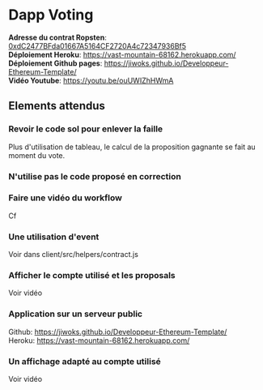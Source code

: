 # Dapp Voting

**Adresse du contrat Ropsten**:  [0xdC2477BFda01667A5164CF2720A4c72347936Bf5](https://ropsten.etherscan.io/address/0xdC2477BFda01667A5164CF2720A4c72347936Bf5)  
**Déploiement Heroku**: https://vast-mountain-68162.herokuapp.com/  
**Déploiement Github pages**: https://jiwoks.github.io/Developpeur-Ethereum-Template/  
**Vidéo Youtube**: https://youtu.be/ouUWIZhHWmA

## Elements attendus

### Revoir le code sol pour enlever la faille
Plus d'utilisation de tableau, le calcul de la proposition gagnante se fait au moment du vote.

### N'utilise pas le code proposé en correction

### Faire une vidéo du workflow
Cf

### Une utilisation d'event
Voir dans client/src/helpers/contract.js

### Afficher le compte utilisé et les proposals
Voir vidéo

### Application sur un serveur public
Github: https://jiwoks.github.io/Developpeur-Ethereum-Template/   
Heroku: https://vast-mountain-68162.herokuapp.com/

### Un affichage adapté au compte utilisé
Voir vidéo

